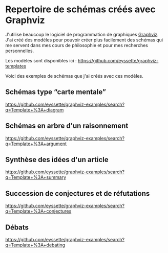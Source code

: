 # Repertoire de schémas créés avec Graphviz

J'utilise beaucoup le logiciel de programmation de graphiques [Graphviz](https://graphviz.org/).
J'ai créé des modèles pour pouvoir créer plus facilement des schémas qui me servent dans mes cours de philosophie et pour mes recherches personnelles.

Les modèles sont disponibles ici : https://github.com/eyssette/graphviz-templates

Voici des exemples de schémas que j'ai créés avec ces modèles.

## Schémas type “carte mentale”

https://github.com/eyssette/graphviz-examples/search?q=Template+%3A+diagram

## Schémas en arbre d'un raisonnement

https://github.com/eyssette/graphviz-examples/search?q=Template+%3A+argument

## Synthèse des idées d'un article

https://github.com/eyssette/graphviz-examples/search?q=Template+%3A+summary

## Succession de conjectures et de réfutations

https://github.com/eyssette/graphviz-examples/search?q=Template+%3A+conjectures


## Débats

https://github.com/eyssette/graphviz-examples/search?q=Template+%3A+debating

